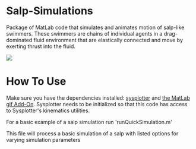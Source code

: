 # Salp-Simulations
Package of MatLab code that simulates and animates motion of salp-like swimmers.  These swimmers are chains of individual agents in a drag-dominated fluid environment that are elastically connected and move by exerting thrust into the fluid.

![](https://github.com/OSU-LRAM/Salp-Simulations-LRAM/blob/main/SalpAnimations/1_medLinks_cleanedUp.gif)

# How To Use

Make sure you have the dependencies installed: [sysplotter](https://github.com/OSU-LRAM/GeometricSystemPlotter) and [the MatLab gif Add-On](https://www.mathworks.com/matlabcentral/fileexchange/63239-gif).  Sysplotter needs to be initialized so that this code has access to Sysplotter's kinematics utilities.

For a basic example of a salp simulation run 'runQuickSimulation.m'

This file will process a basic simulation of a salp with listed options for varying simulation parameters

